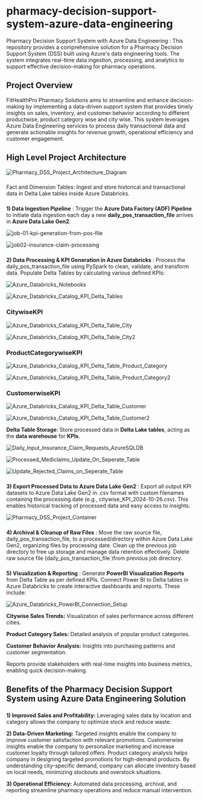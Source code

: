 # pharmacy-decision-support-system-azure-data-engineering
Pharmacy Decision Support System with Azure Data Engineering : This repository provides a comprehensive solution for a Pharmacy Decision Support System (DSS) built using Azure's data engineering tools. The system integrates real-time data ingestion, processing, and analytics to support effective decision-making for pharmacy operations.

## Project Overview 
FitHealthPro Pharmacy Solutions aims to streamline and enhance decision-making by implementing a data-driven support system that provides timely insights on sales, inventory, and customer behavior according to different productwise, product category wise and city wise. This system leverages Azure Data Engineering services to process daily transactional data and generate actionable insights for revenue growth, operational efficiency and customer engagement.

## High Level Project Architecture 

![Pharmacy_DSS_Project_Architecture_Diagram](https://github.com/user-attachments/assets/f283522b-7b58-43a1-bc2b-35c862b243bb)



###
Fact and Dimension Tables: Ingest and store historical and transactional data in Delta Lake tables inside Azure Databricks.
   
###
**1) Data Ingestion Pipeline** :
Trigger the **Azure Data Factory (ADF) Pipeline** to initiate data ingestion each day a new **daily_pos_transaction_file** arrives in **Azure Data Lake Gen2**.

![job-01-kpi-generation-from-pos-file](https://github.com/user-attachments/assets/a4419b82-f546-4dc6-8c9f-e35bfd2c05bb)

![job02-insurance-claim-processing](https://github.com/user-attachments/assets/a1804091-4dd7-4c87-a4f4-6356acfd5264)

    
###
**2) Data Processing & KPI Generation in Azure Databricks** :
Process the daily_pos_transaction_file using PySpark to clean, validate, and transform data. Populate Delta Tables by calculating various defined KPIs:

![Azure_Databricks_Notebooks](https://github.com/user-attachments/assets/ee30a124-5cd3-4f88-9b73-60a9bd132ca8)

![Azure_Databricks_Catalog_KPI_Delta_Tables](https://github.com/user-attachments/assets/0dfaf8e4-3828-4c48-a3db-6f3d7add0aad)

### CitywiseKPI

![Azure_Databricks_Catalog_KPI_Delta_Table_City](https://github.com/user-attachments/assets/245b1307-782a-4d0b-85ea-b1dd14266ab4)

![Azure_Databricks_Catalog_KPI_Delta_Table_City2](https://github.com/user-attachments/assets/73580384-476b-4834-970a-16afe4ca6120)

### ProductCategorywiseKPI

![Azure_Databricks_Catalog_KPI_Delta_Table_Product_Category](https://github.com/user-attachments/assets/64651741-ec02-4d9a-ba25-8caa77ad66f1)

![Azure_Databricks_Catalog_KPI_Delta_Table_Product_Category2](https://github.com/user-attachments/assets/a1491640-cdaa-435a-8fc4-0ef3fb9aec42)

### CustomerwiseKPI

![Azure_Databricks_Catalog_KPI_Delta_Table_Customer](https://github.com/user-attachments/assets/d48cfc94-788f-4e94-82d5-b74cf442b420)

![Azure_Databricks_Catalog_KPI_Delta_Table_Customer2](https://github.com/user-attachments/assets/7265026c-2451-4c9d-9a65-ec3fc6549a42)



**Delta Table Storage**: Store processed data in **Delta Lake tables**, acting as the **data warehouse** for **KPIs**.

![Daily_Input_Insurance_Claim_Requests_AzureSQLDB](https://github.com/user-attachments/assets/b97b27c0-b1de-4318-817c-7a64284829da)

![Processed_Mediclaims_Update_On_Seperate_Table](https://github.com/user-attachments/assets/f032f541-46f9-44ff-8d6f-3c1a4d7a8e4b)

![Update_Rejected_Claims_on_Seperate_Table](https://github.com/user-attachments/assets/4f14dcd9-1da6-41bc-bcb1-127fb219141a)

   
###
**3) Export Processed Data to Azure Data Lake Gen2** :
Export all output KPI datasets to Azure Data Lake Gen2 in .csv format with custom filenames containing the processing date (e.g., citywise_KPI_2024-10-26.csv).
This enables historical tracking of processed data and easy access to insights.

![Pharmacy_DSS_Project_Container](https://github.com/user-attachments/assets/95b11185-ea94-48a5-a2a9-1846af0ca4bc)


###
**4) Archival & Cleanup of Raw Files** :
Move the raw source file, daily_pos_transaction_file, to a processed/directory within Azure Data Lake Gen2, organizing files by processing date.
Clean up the previous job directory to free up storage and manage data retention effectively.
Delete raw source file (daily_pos_transaction_file )from previous job directory.


###
**5) Visualization & Reporting** :
   Generate **PowerBI Visualization Reports** from Delta Table as per defined KPIs.
   Connect Power BI to Delta tables in Azure Databricks to create interactive dashboards and reports. These include:
   
   ![Azure_Databricks_PowerBI_Connection_Setup](https://github.com/user-attachments/assets/8bfa3b25-25be-4b73-b983-3c288ad2580d)

   **Citywise Sales Trends:** Visualization of sales performance across different cities.
   
   **Product Category Sales:** Detailed analysis of popular product categories.
   
   **Customer Behavior Analysis:** Insights into purchasing patterns and customer segmentation.
   
   Reports provide stakeholders with real-time insights into business metrics, enabling quick decision-making.


## Benefits of the Pharmacy Decision Support System using Azure Data Engineering Solution
###
**1) Improved Sales and Profitability:** Leveraging sales data by location and category allows the company to optimize stock and reduce waste.

**2) Data-Driven Marketing:** Targeted insights enable the company to improve customer satisfaction with relevant promotions. Customerwise insights enable the company to personalize marketing and increase customer loyalty through tailored offers. Product category analysis helps company in designing targeted promotions for high-demand products. By understanding city-specific demand, company can allocate inventory based on local needs, minimizing stockouts and overstock situations.

**3) Operational Efficiency:** Automated data processing, archival, and reporting streamline pharmacy operations and reduce manual intervention.
